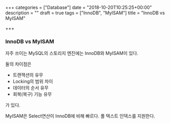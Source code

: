 +++
categories = ["Database"]
date = "2018-10-20T10:25:25+00:00"
description = ""
draft = true
tags = ["InnoDB", "MyISAM"]
title = "InnoDB vs MyISAM"

+++
### InnoDB vs MyISAM

자주 쓰이는 MySQL의 스토리지 엔진에는 InnoDB와 MyISAM이 있다.

둘의 차이점은

* 트랜잭션의 유무
* Locking의 범위 차이
* 데이터의 순서 유무
* 회복(복구) 기능 유무

가 있다.

MyISAM은 Select연산이 InnoDB에 비해 빠르다. 풀 텍스트 인덱스를 지원한다.
